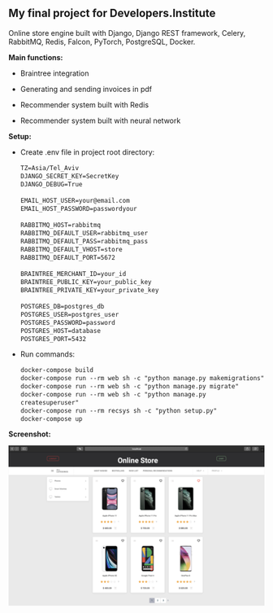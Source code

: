## My final project for Developers.Institute

Online store engine built with Django, Django REST framework, Celery, RabbitMQ, Redis, Falcon, PyTorch, PostgreSQL, Docker.

**Main functions:**

- Braintree integration

- Generating and sending invoices in pdf

- Recommender system built with Redis

- Recommender system built with neural network

  

**Setup:**

- Create .env file in project root  directory:

  ```
  TZ=Asia/Tel_Aviv
  DJANGO_SECRET_KEY=SecretKey
  DJANGO_DEBUG=True
  
  EMAIL_HOST_USER=your@email.com
  EMAIL_HOST_PASSWORD=passwordyour
  
  RABBITMQ_HOST=rabbitmq
  RABBITMQ_DEFAULT_USER=rabbitmq_user
  RABBITMQ_DEFAULT_PASS=rabbitmq_pass
  RABBITMQ_DEFAULT_VHOST=store
  RABBITMQ_DEFAULT_PORT=5672
  
  BRAINTREE_MERCHANT_ID=your_id
  BRAINTREE_PUBLIC_KEY=your_public_key
  BRAINTREE_PRIVATE_KEY=your_private_key
  
  POSTGRES_DB=postgres_db
  POSTGRES_USER=postgres_user
  POSTGRES_PASSWORD=password
  POSTGRES_HOST=database
  POSTGRES_PORT=5432
  ```

- Run commands:

  ```
  docker-compose build
  docker-compose run --rm web sh -c "python manage.py makemigrations"
  docker-compose run --rm web sh -c "python manage.py migrate"
  docker-compose run --rm web sh -c "python manage.py createsuperuser"
  docker-compose run --rm recsys sh -c "python setup.py"
  docker-compose up
  ```

  

**Screenshot:**

![](./dist/screenshots/screenshot.png)

